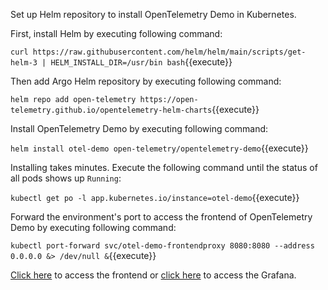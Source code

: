 Set up Helm repository to install OpenTelemetry Demo in Kubernetes.

First, install Helm by executing following command:

`curl https://raw.githubusercontent.com/helm/helm/main/scripts/get-helm-3 | HELM_INSTALL_DIR=/usr/bin bash`{{execute}}

Then add Argo Helm repository by executing following command:

`helm repo add open-telemetry https://open-telemetry.github.io/opentelemetry-helm-charts`{{execute}}

Install OpenTelemetry Demo by executing following command:

`helm install otel-demo open-telemetry/opentelemetry-demo`{{execute}}

Installing takes minutes.
Execute the following command until the status of all pods shows up `Running`:

`kubectl get po -l app.kubernetes.io/instance=otel-demo`{{execute}}

Forward the environment's port to access the frontend of OpenTelemetry Demo by executing following command:

`kubectl port-forward svc/otel-demo-frontendproxy 8080:8080 --address 0.0.0.0 &> /dev/null &`{{execute}}

[Click here]({{TRAFFIC_HOST1_8080}}) to access the frontend or [click here]({{TRAFFIC_HOST1_8080}}/grafana) to access the Grafana.
